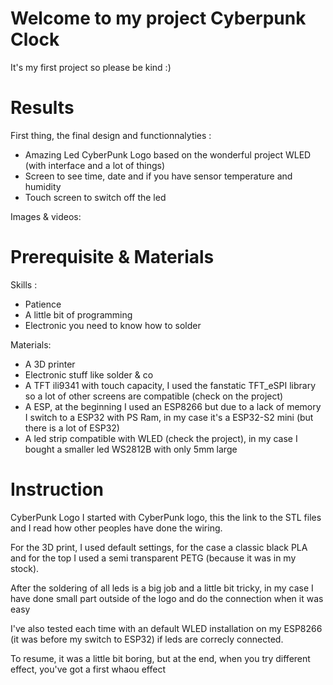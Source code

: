 # Welcome to my project Cyberpunk Clock
It's my first project so please be kind :)

# Results
First thing, the final design and functionnalyties : 
- Amazing Led CyberPunk Logo based on the wonderful project WLED (with interface and a lot of things)
- Screen to see time, date and if you have sensor temperature and humidity
- Touch screen to switch off the led

Images & videos: 

# Prerequisite & Materials
Skills : 
- Patience
- A little bit of programming
- Electronic you need to know how to solder

Materials:
- A 3D printer
- Electronic stuff like solder & co
- A TFT ili9341 with touch capacity, I used the fanstatic TFT_eSPI library so a lot of other screens are compatible (check on the project)
- A ESP, at the beginning I used an ESP8266 but due to a lack of memory I switch to a ESP32 with PS Ram, in my case it's a ESP32-S2 mini (but there is a lot of ESP32)
- A led strip compatible with WLED (check the project), in my case I bought a smaller led WS2812B with only 5mm large

# Instruction
CyberPunk Logo
I started with CyberPunk logo, this the link to the STL files and I read how other peoples have done the wiring.

For the 3D print, I used default settings, for the case a classic black PLA and for the top I used a semi transparent PETG (because it was in my stock).

After the soldering of all leds is a big job and a little bit tricky, in my case I have done small part outside of the logo and do the connection when it was easy

I've also tested each time with an default WLED installation on my ESP8266 (it was before my switch to ESP32) if leds are correcly connected.

To resume, it was a little bit boring, but at the end, when you try different effect, you've got a first whaou effect


